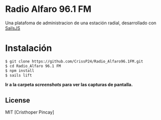 # Radio Alfaro 96.1 FM

Una platafoma de administracion de una estación radial, desarrollado con [SailsJS](http://sailsjs.org)

# Instalación

```bash
$ git clone https://github.com/CrissP24/Radio_Alfaro96.1FM.git
$ cd Radio_Alfaro 96.1 FM
$ npm install
$ sails lift
```

**Ir a la carpeta *screenshots* para ver las capturas de pantalla.**

## License

MIT [Cristhoper Pincay]
